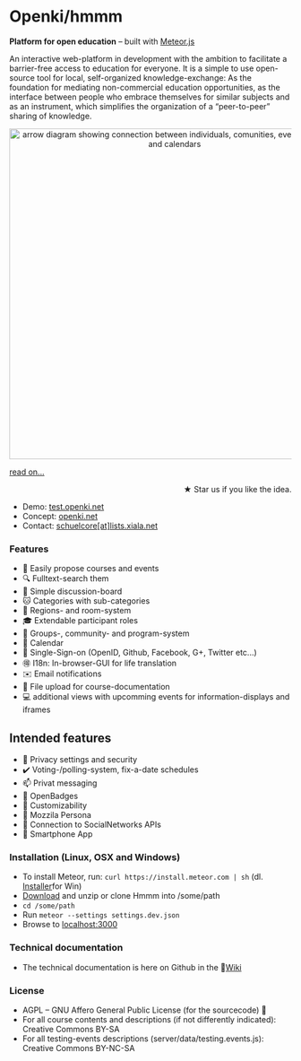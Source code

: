 Openki/hmmm
====

**Platform for open education** – built with [Meteor.js](http://meteor.com)

An interactive web-platform in development with the ambition to facilitate a barrier-free access to education for everyone. It is a simple to use open-source tool for local, self-organized knowledge-exchange: As the foundation for mediating non-commercial education opportunities, as the interface between people who embrace themselves for similar subjects and as an instrument, which simplifies the organization of a “peer-to-peer” sharing of knowledge.

<div align="center"><img src="https://cloud.githubusercontent.com/assets/4281072/5208556/6eeed1ba-75b5-11e4-94f3-208323380ec4.png" width="590" alt="arrow diagram showing connection between individuals, comunities, event-locations and calendars"></div>

[  read on...](http://openki.net "our blog")  
<div align="right"> <span class="octicon octicon-star">★</span> Star us if you like the idea.</div>

- Demo: [test.openki.net](http://test.openki.net/?region=Englistan "runing here")
- Concept: [openki.net](http://openki.net "our blog")
- Contact: [schuelcore[at]lists.xiala.net](mailto:schuelcore[_at_]lists.xiala.net "write us")


### Features
- :pencil: Easily propose courses and events
- :mag: Fulltext-search them
- :speech_balloon: Simple discussion-board
- :cat: Categories with sub-categories
- :door: Regions- and room-system
- :mortar_board: Extendable participant roles
- :white_flower: Groups-, community- and program-system
- :date: Calendar
- :key: Single-Sign-on (OpenID, Github, Facebook, G+, Twitter etc...)
- :ideograph_advantage: I18n: In-browser-GUI for life translation
- :envelope: Email notifications
- :open_file_folder: File upload for course-documentation
- :computer: additional views with upcomming events for information-displays and iframes


## Intended features
- :closed_lock_with_key: Privacy settings and security
- :heavy_check_mark: Voting-/polling-system, fix-a-date schedules
- :mailbox: Privat messaging
- :name_badge: OpenBadges
- :ghost: Customizability
- :ticket: Mozzila Persona
- :8ball: Connection to SocialNetworks APIs
- :iphone: Smartphone App

### Installation (Linux, OSX and Windows)
- To install Meteor, run: `curl https://install.meteor.com | sh`  (dl. [Installer](https://install.meteor.com/windows)for Win)
- [Download](https://github.com/schuel/hmmm/archive/master.zip) and unzip or clone Hmmm into /some/path
- `cd /some/path`
- Run `meteor --settings settings.dev.json`
- Browse to [localhost:3000](http://localhost:3000/)

### Technical documentation
- The technical documentation is here on Github in the <span class="octicon octicon-book"></span>[Wiki](https://github.com/schuel/hmmm/wiki) 

### License
- AGPL – GNU Affero General Public License (for the sourcecode) <span class="octicon octicon-mark-github"></span>
- For all course contents and descriptions (if not differently indicated): Creative Commons BY-SA
- For all testing-events descriptions (server/data/testing.events.js): Creative Commons BY-NC-SA
